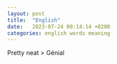 ```yaml
---
layout: post
title:  "English"
date:   2023-07-24 00:14:14 +0200
categories: english words meaning
---
```



Pretty neat > Génial